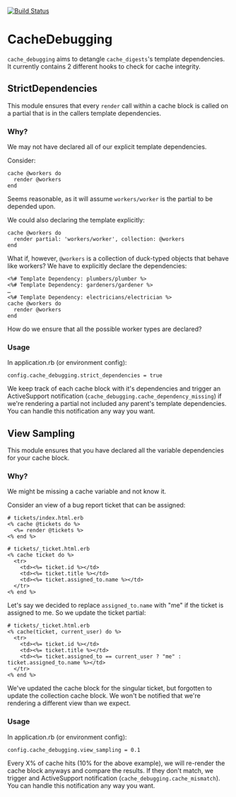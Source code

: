 [![Build Status](https://travis-ci.org/chingor13/cache_debugging.png)](https://travis-ci.org/chingor13/cache_debugging)

# CacheDebugging

`cache_debugging` aims to detangle `cache_digests`'s template dependencies.  It currently contains 2 different hooks to check for cache integrity.

## StrictDependencies

This module ensures that every `render` call within a cache block is called on a partial that is in the callers template dependencies.

### Why?

We may not have declared all of our explicit template dependencies.

Consider:

```
cache @workers do
  render @workers
end
```

Seems reasonable, as it will assume `workers/worker` is the partial to be depended upon. 

We could also declaring the template explicitly:

```
cache @workers do
  render partial: 'workers/worker', collection: @workers
end
```

What if, however, `@workers` is a collection of duck-typed objects that behave like workers?  We have to explicitly declare the dependencies:

```
<%# Template Dependency: plumbers/plumber %>
<%# Template Dependency: gardeners/gardener %>
…
<%# Template Dependency: electricians/electrician %>
cache @workers do
  render @workers
end
```

How do we ensure that all the possible worker types are declared?

### Usage

In application.rb (or environment config):

```
config.cache_debugging.strict_dependencies = true
```

We keep track of each cache block with it's dependencies and trigger an ActiveSupport notification (`cache_debugging.cache_dependency_missing`) if we're rendering a partial not included any parent's template dependencies.  You can handle this notification any way you want.

## View Sampling

This module ensures that you have declared all the variable dependencies for your cache block.

### Why?

We might be missing a cache variable and not know it.

Consider an view of a bug report ticket that can be assigned:

```
# tickets/index.html.erb
<% cache @tickets do %>
  <%= render @tickets %>
<% end %>

# tickets/_ticket.html.erb
<% cache ticket do %>
  <tr>
    <td><%= ticket.id %></td>
    <td><%= ticket.title %></td>
    <td><%= ticket.assigned_to.name %></td>
  </tr>
<% end %>
```

Let's say we decided to replace `assigned_to.name` with "me" if the ticket is assigned to me.  So we update the ticket partial:

```
# tickets/_ticket.html.erb
<% cache(ticket, current_user) do %>
  <tr>
    <td><%= ticket.id %></td>
    <td><%= ticket.title %></td>
    <td><%= ticket.assigned_to == current_user ? "me" : ticket.assigned_to.name %></td>
  </tr>
<% end %>
```

We've updated the cache block for the singular ticket, but forgotten to update the collection cache block.  We won't be notified that we're rendering a different view than we expect.

### Usage

In application.rb (or environment config):

```
config.cache_debugging.view_sampling = 0.1
```

Every X% of cache hits (10% for the above example), we will re-render the cache block anyways and compare the results.  If they don't match, we trigger and ActiveSupport notification (`cache_debugging.cache_mismatch`). You can handle this notification any way you want.